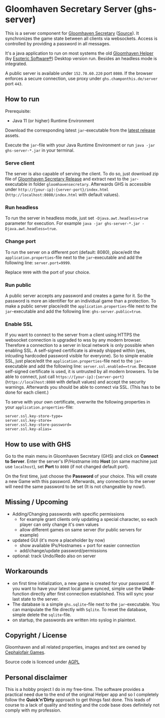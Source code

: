 # Gloomhaven Secretary Server (ghs-server)

This is a server component for [Gloomhaven Secretary](https://ghs.champonthis.de) ([Source](https://github.com/Lurkars/gloomhavensecretary)). It synchronizes the game state between all clients via websockets. Access is controlled by providing a password in all messages.

It's a java application to run on most systems the old [Gloomhaven Helper](http://esotericsoftware.com/gloomhaven-helper) (by [Esoteric Software®](http://esotericsoftware.com)) Desktop version run. Besides an headless mode is integrated.

A public server is available under `152.70.60.220` port `8080`. If the browser enforces a secure connection, use proxy under `ghs.champonthis.de/server` port `443`.

## How to run

Prerequisite:

- Java 11 (or higher) Runtime Environment

Download the corresponding latest `jar`-executable from the [latest release](https://github.com/Lurkars/ghs-server/releases/latest) assets.

Execute the `jar`-file with your Java Runtime Environment or run `java -jar ghs-server-*.jar` in your terminal.

### Serve client

The server is also capable of serving the client. To do so, just download zip file of [Gloomhaven Secretary Release](https://github.com/Lurkars/gloomhavensecretary/releases) and extract next to the `jar`-executable in folder `gloomhavensecretary`. Afterwards GHS is accessible under `http://{your-ip}:{server-port}/index.html` (`http://localhost:8080/index.html` with default values).

### Run headless

To run the server in headless mode, just set `-Djava.awt.headless=true` parameter for execution. For example  `java -jar ghs-server-*.jar -Djava.awt.headless=true`.

### Change port

To run the server on a different port (default: 8080), place/edit the `application.properties`-file next to the `jar`-executable and add the following line: `server.port=9999`.

Replace `9999` with the port of your choice.

### Run public

A public server accepts any password and creates a game for it. So the password is more an identifier for an individual game than a protection. To make a public server place/edit the `application.properties`-file next to the `jar`-executable and add the following line: `ghs-server.public=true`.

### Enable SSL

If you want to connect to the server from a client using HTTPS the websocket connection is upgraded to wss by any modern browser. Therefore a connection to a server in local network is only possible when enabling SSL. A self-signed certificate is already shipped within (yes, inlcuding hardcoded password visible for everyone). So to simple enable SSL, just place/edit the `application.properties`-file next to the `jar`-executable and add the following line: `server.ssl.enabled==true`. Because self-signed certificate is used, it is untrusted by all modern browsers. To be able to connect, just call `https://{your-ip}:{server-port}` (`https://localhost:8080` with default values) and accept the security warnings. Afterwards you should be able to connect via SSL. (This has to be done for each client.)

To serve with your own certificate, overwrite the following properties in your `application.properties`-file:
```
server.ssl.key-store-type=
server.ssl.key-store=
server.ssl.key-store-password=
server.ssl.key-alias=
```

## How to use with GHS

Go to the main menu in Gloomhaven Secretary (GHS) and click on **Connect to Server**. Enter the server's IP/Hostname into **Host** (on same machine just use `localhost`), set **Port** to `8080` (if not changed default port).

On the first time, just choose the **Password** of your choice. This will create a new Game with this password. Afterwards, any connection to the server will need the same password to be set (It is not changeable by now!).

## Missing / Upcoming

- Adding/Changing passwords with specific permissions
	- for example grant clients only updating a special character, so each player can only change it's own values
	- allow different games on same server (for public servers for example)
- updated GUI (it's more a placeholder by now)
	- show available IPs/Hostnames + port for easier connection
	- add/change/update password/permissions
- optional: track Undo/Redo also on server

## Workarounds

- on first time initialization, a new game is created for your password. If you want to have your latest local game synced, simple use the **Undo**-function directly after first connection established. This will sync your last state to the server.
- The database is a simple `ghs.sqlite`-file next to the `jar`-executable. You can manipulate the file directly with `Sqlite`. To reset the database, simple delete the `sqlite`-file.
- on startup, the passwords are written into syslog in plaintext.

## Copyright / License

Gloomhaven and all related properties, images and text are owned by [Cephalofair Games](https://cephalofair.com).

Source code is licenced under [AGPL](/LICENSE)

## Personal disclaimer

This is a hobby project I do in my free-time. The software provides a practical need due to the end of the original Helper app and so I completely follow the **Quick'n'Dirty** approach to get things fast done. This leads of course to a lack of quality and testing and the code base does definitely not comply with my profession.
	 